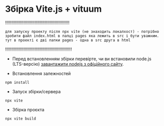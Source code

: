 # Збірка Vite.js + vituum

!!!!!!!!!!!!!!!!!!!!!!!!!!!!!!!!!!!!!!!!!!!!!!!!!!!!

    для запуску проекту після npx vite (не знаходить локалхост) - потрібно зробити файл index.html в папці pages яка лежить в src і бути уважним. тут в проекті є дві папки pages - одна в src друга в html

!!!!!!!!!!!!!!!!!!!!!!!!!!!!!!!!!!!!!!!!!!!!!!!!!!!!!!
- Перед встановленням збірки перевірте, чи ви встановили node.js (LTS-версію)
[завантажити nodejs з офіційного сайту](https://nodejs.org/en/download).

- Встановлення залежностей
```
npm install
```

- Запуск збірки/сервера
```
npx vite
```

- Збірка проєкта
```
npx vite build
```
